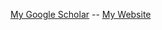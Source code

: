 [My Google Scholar](https://scholar.google.com/citations?user=lFKWc8MAAAAJ&hl=en&oi=ao) -- [My Website](https://willtebbutt.github.io/)

<!--
**willtebbutt/willtebbutt** is a ✨ _special_ ✨ repository because its `README.md` (this file) appears on your GitHub profile.

Here are some ideas to get you started:

- 🔭 I’m currently working on ...
- 🌱 I’m currently learning ...
- 👯 I’m looking to collaborate on ...
- 🤔 I’m looking for help with ...
- 💬 Ask me about ...
- 📫 How to reach me: ...
- 😄 Pronouns: ...
- ⚡ Fun fact: ...
-->
